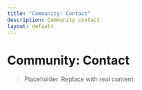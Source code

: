 ```yaml
---
title: "Community: Contact"
description: Community contact
layout: default
---
```


# Community: Contact

> Placeholder. Replace with real content.
